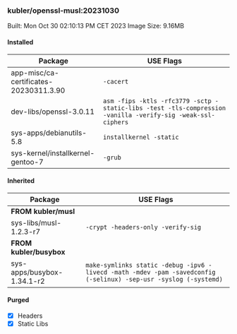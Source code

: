 ### kubler/openssl-musl:20231030

Built: Mon Oct 30 02:10:13 PM CET 2023
Image Size: 9.16MB

#### Installed
Package | USE Flags
--------|----------
app-misc/ca-certificates-20230311.3.90 | `-cacert`
dev-libs/openssl-3.0.11 | `asm -fips -ktls -rfc3779 -sctp -static-libs -test -tls-compression -vanilla -verify-sig -weak-ssl-ciphers`
sys-apps/debianutils-5.8 | `installkernel -static`
sys-kernel/installkernel-gentoo-7 | `-grub`
#### Inherited
Package | USE Flags
--------|----------
**FROM kubler/musl** |
sys-libs/musl-1.2.3-r7 | `-crypt -headers-only -verify-sig`
**FROM kubler/busybox** |
sys-apps/busybox-1.34.1-r2 | `make-symlinks static -debug -ipv6 -livecd -math -mdev -pam -savedconfig (-selinux) -sep-usr -syslog (-systemd)`
#### Purged
- [x] Headers
- [x] Static Libs
